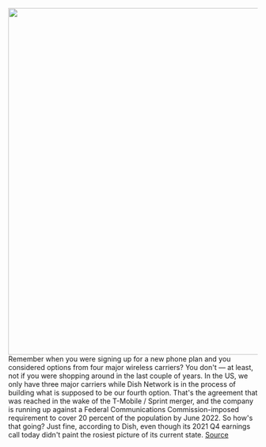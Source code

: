<img src='https://cdn.vox-cdn.com/thumbor/VjlXbbGHwIlpN5ShL51TS2Ok2ws=/0x0:2040x1360/1200x800/filters:focal(857x517:1183x843)/cdn.vox-cdn.com/uploads/chorus_image/image/70546318/acastro_200804_1777_dish_0001.0.0.jpg' width='700px' /><br/>
Remember when you were signing up for a new phone plan and you considered options from four major wireless carriers? You don't — at least, not if you were shopping around in the last couple of years. In the US, we only have three major carriers while Dish Network is in the process of building what is supposed to be our fourth option. That's the agreement that was reached in the wake of the T-Mobile / Sprint merger, and the company is running up against a Federal Communications Commission-imposed requirement to cover 20 percent of the population by June 2022. So how's that going? Just fine, according to Dish, even though its 2021 Q4 earnings call today didn't paint the rosiest picture of its current state.
<a href='https://www.theverge.com/2022/2/24/22949389/dish-network-5g-las-vegas'> Source <a/>